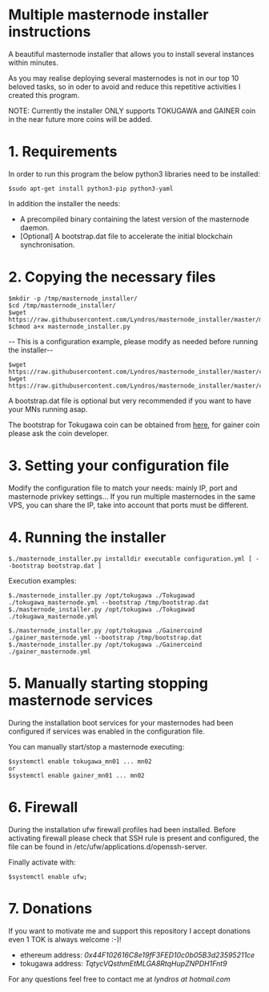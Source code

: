# Multiple masternode installer instructions

A beautiful masternode installer that allows you to install several instances within minutes.

As you may realise deploying several masternodes is not in our top 10 beloved tasks, so in oder to avoid and reduce 
this repetitive activities I created this program.

NOTE: Currently the installer ONLY supports TOKUGAWA and GAINER coin in the near future more coins will be added.

# 1. Requirements

In order to run this program the below python3 libraries need to be installed:
```
$sudo apt-get install python3-pip python3-yaml
```
In addition the installer the needs:
* A precompiled binary containing the latest version of the masternode daemon.
* [Optional] A bootstrap.dat file to accelerate the initial blockchain synchronisation.

# 2. Copying the necessary files

```
$mkdir -p /tmp/masternode_installer/
$cd /tmp/masternode_installer/
$wget https://raw.githubusercontent.com/Lyndros/masternode_installer/master/masternode_installer.py 
$chmod a+x masternode_installer.py
```

-- This is a configuration example, please modify as needed before running the installer--
```
$wget https://raw.githubusercontent.com/Lyndros/masternode_installer/master/config/tokugawa_masternode.yml
$wget https://raw.githubusercontent.com/Lyndros/masternode_installer/master/config/gainer_masternode.yml
```

A bootstrap.dat file is optional but very recommended if you want to have your MNs running asap.

The bootstrap for Tokugawa coin can be obtained from <a href="https://github.com/mangae/Tokugawa_mangae">here</a>, 
for gainer coin please ask the coin developer.

# 3. Setting your configuration file

Modify the configuration file to match your needs: mainly IP, port and masternode privkey settings...
If you run multiple masternodes in the same VPS, you can share the IP, take into account that ports must be different.

# 4. Running the installer
```
$./masternode_installer.py installdir executable configuration.yml [ --bootstrap bootstrap.dat ]
```

Execution examples:
```
$./masternode_installer.py /opt/tokugawa ./Tokugawad ./tokugawa_masternode.yml --bootstrap /tmp/bootstrap.dat
$./masternode_installer.py /opt/tokugawa ./Tokugawad ./tokugawa_masternode.yml

$./masternode_installer.py /opt/tokugawa ./Gainercoind ./gainer_masternode.yml --bootstrap /tmp/bootstrap.dat
$./masternode_installer.py /opt/tokugawa ./Gainercoind ./gainer_masternode.yml
```

# 5. Manually starting stopping masternode services

During the installation boot services for your masternodes had been configured if services was enabled in the 
configuration file.

You can manually start/stop a masternode executing: 
```
$systemctl enable tokugawa_mn01 ... mn02
or
$systemctl enable gainer_mn01 ... mn02
```

# 6. Firewall
During the installation ufw firewall profiles had been installed.
Before activating firewall please check that SSH rule is present and configured, the file can be found in /etc/ufw/applications.d/openssh-server.

Finally activate with:
```
$systemctl enable ufw;
```

# 7. Donations
If you want to motivate me and support this repository I accept donations even 1 TOK is always welcome :-)!
* ethereum address:</b> <i>0x44F102616C8e19fF3FED10c0b05B3d23595211ce</i>
* tokugawa address:</b> <i>TqtycVQsthmEtMLGA8RtqHupZNPDH1Fnt9</i>

For any questions feel free to contact me at <i>lyndros at hotmail.com</i>